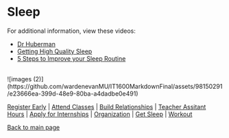 # Sleep



For additional information, view these videos:
- [Dr Huberman](https://www.youtube.com/shorts/aPWjEMRwBcg)
- [Getting High Quality Sleep](https://www.youtube.com/watch?v=jXwTctzqr-Q)
- [5 Steps to Improve your Sleep Routine](https://www.youtube.com/watch?v=YAfR-OZ2w3U)
<br/>
![images (2)](https://github.com/wardenevanMU/IT1600MarkdownFinal/assets/98150291/e23666ea-399d-48e9-80ba-a4dadbe0e491)



[Register Early](https://github.com/wardenevanMU/IT1600MarkdownFinal/blob/Master/Register.md) | 
[Attend Classes](https://github.com/wardenevanMU/IT1600MarkdownFinal/blob/Master/AttendClasses.md) | 
[Build Relationships](https://github.com/wardenevanMU/IT1600MarkdownFinal/blob/Master/BuildRelationships.md) |
[Teacher Assitant Hours](https://github.com/wardenevanMU/IT1600MarkdownFinal/blob/Master/TAHours.md) |
[Apply for Internships](https://github.com/wardenevanMU/IT1600MarkdownFinal/blob/Master/Internships.md) | 
[Organization](https://github.com/wardenevanMU/IT1600MarkdownFinal/blob/Master/Organization.md) | 
[Get Sleep](https://github.com/wardenevanMU/IT1600MarkdownFinal/blob/Master/Sleep.md) | 
[Workout](https://github.com/wardenevanMU/IT1600MarkdownFinal/blob/Master/Workout.md)
<br/> 

[Back to main page](https://github.com/wardenevanMU/IT1600MarkdownFinal/blob/Master/README.md)
